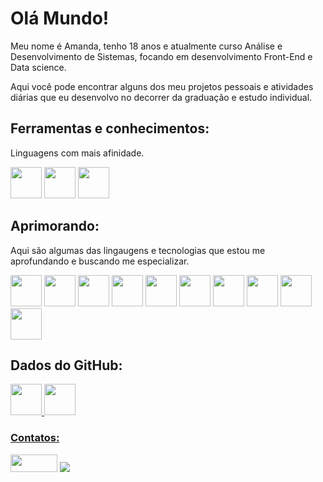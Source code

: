 <!DOCTYPE html>
  <html>
    <body>
      <h1>Olá Mundo!</h1>
      <p>Meu nome é Amanda, tenho 18 anos e atualmente curso Análise e Desenvolvimento de Sistemas, focando em desenvolvimento Front-End e Data science.</p>
      <p>Aqui você pode encontrar alguns dos meu projetos pessoais e atividades diárias que eu desenvolvo no decorrer da graduação e estudo individual.</p>
      <h2>Ferramentas e conhecimentos:</h2>
      <p>Linguagens com mais afinidade.</p>
      <div>
        <img src="https://cdn.jsdelivr.net/gh/devicons/devicon/icons/python/python-original-wordmark.svg" width="50" height="50"/>
        <img src="https://cdn.jsdelivr.net/gh/devicons/devicon/icons/java/java-original.svg" width="50" height="50"/>
        <img src="https://cdn.jsdelivr.net/gh/devicons/devicon/icons/csharp/csharp-original.svg" width="50" height="50"/> 
      </div>
      <h2>Aprimorando:</h2>
      <p>Aqui são algumas das lingaugens e tecnologias que estou me aprofundando e buscando me especializar.</p>
      <div>
        <img src="https://cdn.jsdelivr.net/gh/devicons/devicon/icons/python/python-original-wordmark.svg" width="50" height="50"/>
        <img src="https://cdn.jsdelivr.net/gh/devicons/devicon/icons/jupyter/jupyter-original.svg" width="50" height="50"/>
        <img src="https://cdn.jsdelivr.net/gh/devicons/devicon/icons/pandas/pandas-original.svg" width="50" height="50"/>
        <img src="https://cdn.jsdelivr.net/gh/devicons/devicon/icons/java/java-original.svg" width="50" height="50"/>
        <img src="https://cdn.jsdelivr.net/gh/devicons/devicon/icons/csharp/csharp-original.svg" width="50" height="50"/> 
        <img src="https://cdn.jsdelivr.net/gh/devicons/devicon/icons/microsoftsqlserver/microsoftsqlserver-plain-wordmark.svg" width="50" height="50"/>
        <img src="https://cdn.jsdelivr.net/gh/devicons/devicon/icons/html5/html5-original-wordmark.svg" width="50" height="50"/>
        <img src="https://cdn.jsdelivr.net/gh/devicons/devicon/icons/css3/css3-original-wordmark.svg" width="50" height="50"/>
        <img src="https://cdn.jsdelivr.net/gh/devicons/devicon/icons/figma/figma-original.svg" width="50" height="50"/> 
        <img src="https://cdn.jsdelivr.net/gh/devicons/devicon/icons/linux/linux-original.svg" width="50" height="50"/>  
      </div>  
      <h2>Dados do GitHub:</h2>
      <div>
        <a href="https://github.com/AmandaSilvaDev">
        <img width="50" height="50" src="https://github-readme-stats.vercel.app/api/top-langs/?username=AmandaSilvaDev&layout=compact&langs_count=7&theme=tokyonight" width="330"/>
        <img width="50" height="50"src="https://github-readme-stats.vercel.app/api?username=AmandaSilvaDev&show_icons=true&theme=tokyonight&include_all_commits=true&count_private=true" width="330"/>
      </div>
      <h3>Contatos:</h3>
      <div>
        <a href = "mailto:amandasilvalopes.dev@gmail.com"><img src="https://g7.com.br/wp-content/uploads/outlook-logo.jpg" target="_blank" width="75" height="28"></a>
        <a href="https://www.linkedin.com/in/amandadasilvalopes" target="_blank"><img src="https://img.shields.io/badge/-LinkedIn-%230077B5?style=for-the-badge&logo=linkedin&logoColor=white" target="_blank"></a>
      </div>
    </body>
  </html>
